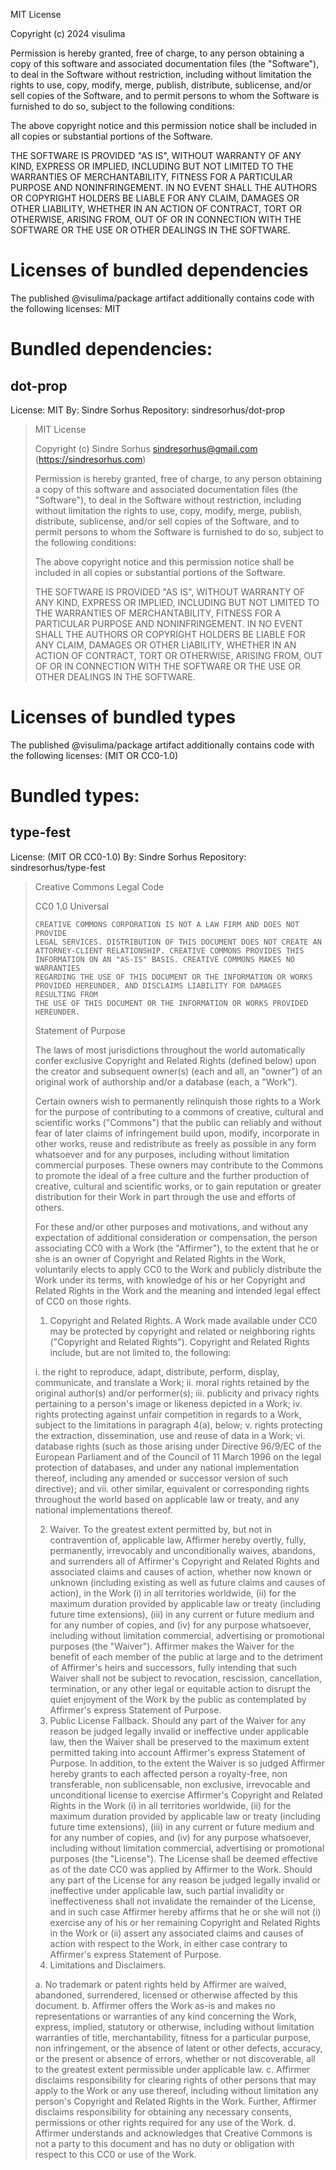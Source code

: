 MIT License

Copyright (c) 2024 visulima

Permission is hereby granted, free of charge, to any person obtaining a copy
of this software and associated documentation files (the "Software"), to deal
in the Software without restriction, including without limitation the rights
to use, copy, modify, merge, publish, distribute, sublicense, and/or sell
copies of the Software, and to permit persons to whom the Software is
furnished to do so, subject to the following conditions:

The above copyright notice and this permission notice shall be included in all
copies or substantial portions of the Software.

THE SOFTWARE IS PROVIDED "AS IS", WITHOUT WARRANTY OF ANY KIND, EXPRESS OR
IMPLIED, INCLUDING BUT NOT LIMITED TO THE WARRANTIES OF MERCHANTABILITY,
FITNESS FOR A PARTICULAR PURPOSE AND NONINFRINGEMENT. IN NO EVENT SHALL THE
AUTHORS OR COPYRIGHT HOLDERS BE LIABLE FOR ANY CLAIM, DAMAGES OR OTHER
LIABILITY, WHETHER IN AN ACTION OF CONTRACT, TORT OR OTHERWISE, ARISING FROM,
OUT OF OR IN CONNECTION WITH THE SOFTWARE OR THE USE OR OTHER DEALINGS IN THE
SOFTWARE.

<!-- DEPENDENCIES -->

# Licenses of bundled dependencies

The published @visulima/package artifact additionally contains code with the following licenses:
MIT

# Bundled dependencies:

## dot-prop

License: MIT
By: Sindre Sorhus
Repository: sindresorhus/dot-prop

> MIT License
>
> Copyright (c) Sindre Sorhus <sindresorhus@gmail.com> (https://sindresorhus.com)
>
> Permission is hereby granted, free of charge, to any person obtaining a copy of this software and associated documentation files (the "Software"), to deal in the Software without restriction, including without limitation the rights to use, copy, modify, merge, publish, distribute, sublicense, and/or sell copies of the Software, and to permit persons to whom the Software is furnished to do so, subject to the following conditions:
>
> The above copyright notice and this permission notice shall be included in all copies or substantial portions of the Software.
>
> THE SOFTWARE IS PROVIDED "AS IS", WITHOUT WARRANTY OF ANY KIND, EXPRESS OR IMPLIED, INCLUDING BUT NOT LIMITED TO THE WARRANTIES OF MERCHANTABILITY, FITNESS FOR A PARTICULAR PURPOSE AND NONINFRINGEMENT. IN NO EVENT SHALL THE AUTHORS OR COPYRIGHT HOLDERS BE LIABLE FOR ANY CLAIM, DAMAGES OR OTHER LIABILITY, WHETHER IN AN ACTION OF CONTRACT, TORT OR OTHERWISE, ARISING FROM, OUT OF OR IN CONNECTION WITH THE SOFTWARE OR THE USE OR OTHER DEALINGS IN THE SOFTWARE.

<!-- /DEPENDENCIES -->

<!-- TYPE_DEPENDENCIES -->

# Licenses of bundled types

The published @visulima/package artifact additionally contains code with the following licenses:
(MIT OR CC0-1.0)

# Bundled types:

## type-fest

License: (MIT OR CC0-1.0)
By: Sindre Sorhus
Repository: sindresorhus/type-fest

> Creative Commons Legal Code
>
> CC0 1.0 Universal
>
>     CREATIVE COMMONS CORPORATION IS NOT A LAW FIRM AND DOES NOT PROVIDE
>     LEGAL SERVICES. DISTRIBUTION OF THIS DOCUMENT DOES NOT CREATE AN
>     ATTORNEY-CLIENT RELATIONSHIP. CREATIVE COMMONS PROVIDES THIS
>     INFORMATION ON AN "AS-IS" BASIS. CREATIVE COMMONS MAKES NO WARRANTIES
>     REGARDING THE USE OF THIS DOCUMENT OR THE INFORMATION OR WORKS
>     PROVIDED HEREUNDER, AND DISCLAIMS LIABILITY FOR DAMAGES RESULTING FROM
>     THE USE OF THIS DOCUMENT OR THE INFORMATION OR WORKS PROVIDED
>     HEREUNDER.
>
> Statement of Purpose
>
> The laws of most jurisdictions throughout the world automatically confer
> exclusive Copyright and Related Rights (defined below) upon the creator
> and subsequent owner(s) (each and all, an "owner") of an original work of
> authorship and/or a database (each, a "Work").
>
> Certain owners wish to permanently relinquish those rights to a Work for
> the purpose of contributing to a commons of creative, cultural and
> scientific works ("Commons") that the public can reliably and without fear
> of later claims of infringement build upon, modify, incorporate in other
> works, reuse and redistribute as freely as possible in any form whatsoever
> and for any purposes, including without limitation commercial purposes.
> These owners may contribute to the Commons to promote the ideal of a free
> culture and the further production of creative, cultural and scientific
> works, or to gain reputation or greater distribution for their Work in
> part through the use and efforts of others.
>
> For these and/or other purposes and motivations, and without any
> expectation of additional consideration or compensation, the person
> associating CC0 with a Work (the "Affirmer"), to the extent that he or she
> is an owner of Copyright and Related Rights in the Work, voluntarily
> elects to apply CC0 to the Work and publicly distribute the Work under its
> terms, with knowledge of his or her Copyright and Related Rights in the
> Work and the meaning and intended legal effect of CC0 on those rights.
>
> 1. Copyright and Related Rights. A Work made available under CC0 may be
>    protected by copyright and related or neighboring rights ("Copyright and
>    Related Rights"). Copyright and Related Rights include, but are not
>    limited to, the following:
>
> i. the right to reproduce, adapt, distribute, perform, display,
> communicate, and translate a Work;
> ii. moral rights retained by the original author(s) and/or performer(s);
> iii. publicity and privacy rights pertaining to a person's image or
> likeness depicted in a Work;
> iv. rights protecting against unfair competition in regards to a Work,
> subject to the limitations in paragraph 4(a), below;
> v. rights protecting the extraction, dissemination, use and reuse of data
> in a Work;
> vi. database rights (such as those arising under Directive 96/9/EC of the
> European Parliament and of the Council of 11 March 1996 on the legal
> protection of databases, and under any national implementation
> thereof, including any amended or successor version of such
> directive); and
> vii. other similar, equivalent or corresponding rights throughout the
> world based on applicable law or treaty, and any national
> implementations thereof.
>
> 2. Waiver. To the greatest extent permitted by, but not in contravention
>    of, applicable law, Affirmer hereby overtly, fully, permanently,
>    irrevocably and unconditionally waives, abandons, and surrenders all of
>    Affirmer's Copyright and Related Rights and associated claims and causes
>    of action, whether now known or unknown (including existing as well as
>    future claims and causes of action), in the Work (i) in all territories
>    worldwide, (ii) for the maximum duration provided by applicable law or
>    treaty (including future time extensions), (iii) in any current or future
>    medium and for any number of copies, and (iv) for any purpose whatsoever,
>    including without limitation commercial, advertising or promotional
>    purposes (the "Waiver"). Affirmer makes the Waiver for the benefit of each
>    member of the public at large and to the detriment of Affirmer's heirs and
>    successors, fully intending that such Waiver shall not be subject to
>    revocation, rescission, cancellation, termination, or any other legal or
>    equitable action to disrupt the quiet enjoyment of the Work by the public
>    as contemplated by Affirmer's express Statement of Purpose.
> 3. Public License Fallback. Should any part of the Waiver for any reason
>    be judged legally invalid or ineffective under applicable law, then the
>    Waiver shall be preserved to the maximum extent permitted taking into
>    account Affirmer's express Statement of Purpose. In addition, to the
>    extent the Waiver is so judged Affirmer hereby grants to each affected
>    person a royalty-free, non transferable, non sublicensable, non exclusive,
>    irrevocable and unconditional license to exercise Affirmer's Copyright and
>    Related Rights in the Work (i) in all territories worldwide, (ii) for the
>    maximum duration provided by applicable law or treaty (including future
>    time extensions), (iii) in any current or future medium and for any number
>    of copies, and (iv) for any purpose whatsoever, including without
>    limitation commercial, advertising or promotional purposes (the
>    "License"). The License shall be deemed effective as of the date CC0 was
>    applied by Affirmer to the Work. Should any part of the License for any
>    reason be judged legally invalid or ineffective under applicable law, such
>    partial invalidity or ineffectiveness shall not invalidate the remainder
>    of the License, and in such case Affirmer hereby affirms that he or she
>    will not (i) exercise any of his or her remaining Copyright and Related
>    Rights in the Work or (ii) assert any associated claims and causes of
>    action with respect to the Work, in either case contrary to Affirmer's
>    express Statement of Purpose.
> 4. Limitations and Disclaimers.
>
> a. No trademark or patent rights held by Affirmer are waived, abandoned,
> surrendered, licensed or otherwise affected by this document.
> b. Affirmer offers the Work as-is and makes no representations or
> warranties of any kind concerning the Work, express, implied,
> statutory or otherwise, including without limitation warranties of
> title, merchantability, fitness for a particular purpose, non
> infringement, or the absence of latent or other defects, accuracy, or
> the present or absence of errors, whether or not discoverable, all to
> the greatest extent permissible under applicable law.
> c. Affirmer disclaims responsibility for clearing rights of other persons
> that may apply to the Work or any use thereof, including without
> limitation any person's Copyright and Related Rights in the Work.
> Further, Affirmer disclaims responsibility for obtaining any necessary
> consents, permissions or other rights required for any use of the
> Work.
> d. Affirmer understands and acknowledges that Creative Commons is not a
> party to this document and has no duty or obligation with respect to
> this CC0 or use of the Work.

<!-- /TYPE_DEPENDENCIES -->
